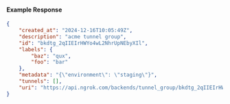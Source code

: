 <!-- Code generated for API Clients. DO NOT EDIT. -->

#### Example Response

```json
{
	"created_at": "2024-12-16T10:05:49Z",
	"description": "acme tunnel group",
	"id": "bkdtg_2qIIEIrHWYo4wL2NhrUpNEbyXIl",
	"labels": {
		"baz": "qux",
		"foo": "bar"
	},
	"metadata": "{\"environment\": \"staging\"}",
	"tunnels": [],
	"uri": "https://api.ngrok.com/backends/tunnel_group/bkdtg_2qIIEIrHWYo4wL2NhrUpNEbyXIl"
}
```
